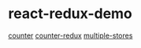 # react-redux-demo

[counter](https://codesandbox.io/s/github/aurimas4/react-redux-demo/tree/master/packages/counter)
[counter-redux](https://codesandbox.io/s/github/aurimas4/react-redux-demo/tree/master/packages/counter-redux)
[multiple-stores](https://codesandbox.io/s/github/aurimas4/react-redux-demo/tree/master/packages/multiple-stores)
